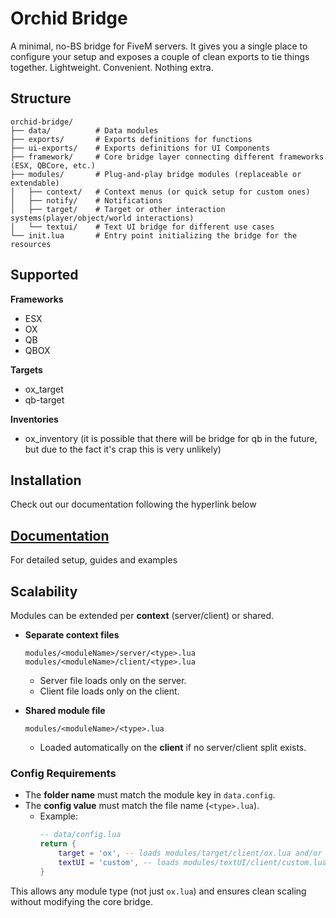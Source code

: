 # Orchid Bridge

A minimal, no-BS bridge for FiveM servers. It gives you a single place to configure your setup and exposes a couple of clean exports to tie things together. Lightweight. Convenient. Nothing extra.

## Structure
```
orchid-bridge/
├── data/          # Data modules
├── exports/       # Exports definitions for functions
├── ui-exports/    # Exports definitions for UI Components
├── framework/     # Core bridge layer connecting different frameworks (ESX, QBCore, etc.)
├── modules/       # Plug-and-play bridge modules (replaceable or extendable)
│   ├── context/   # Context menus (or quick setup for custom ones)
│   ├── notify/    # Notifications
│   ├── target/    # Target or other interaction systems(player/object/world interactions)
│   └── textui/    # Text UI bridge for different use cases
└── init.lua       # Entry point initializing the bridge for the resources
```

## Supported
**Frameworks**
- ESX
- OX
- QB
- QBOX

**Targets**
- ox_target
- qb-target

**Inventories**
- ox_inventory
  (it is possible that there will be bridge for qb in the future, but due to the fact it's crap this is very unlikely)

## Installation
Check out our documentation following the hyperlink below

## [Documentation](https://orchid-docs.gitbook.io/docs/)
For detailed setup, guides and examples

## Scalability
Modules can be extended per **context** (server/client) or shared.

- **Separate context files**
  ```
  modules/<moduleName>/server/<type>.lua
  modules/<moduleName>/client/<type>.lua
  ```
  - Server file loads only on the server.  
  - Client file loads only on the client.  

- **Shared module file**
  ```
  modules/<moduleName>/<type>.lua
  ```
  - Loaded automatically on the **client** if no server/client split exists.  

### Config Requirements
- The **folder name** must match the module key in `data.config`.  
- The **config value** must match the file name (`<type>.lua`).  
  - Example:  
    ```lua
    -- data/config.lua
    return {
        target = 'ox', -- loads modules/target/client/ox.lua and/or modules/target/server/ox.lua
        textUI = 'custom', -- loads modules/textUI/client/custom.lua
    }
    ```  

This allows any module type (not just `ox.lua`) and ensures clean scaling without modifying the core bridge.
